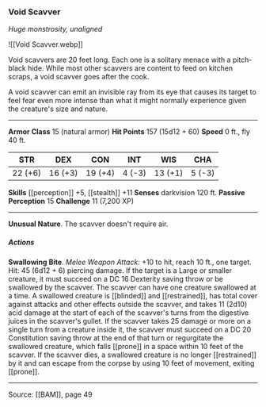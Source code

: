 ### Void Scavver
_Huge monstrosity, unaligned_

![[Void Scavver.webp]]

Void scavvers are 20 feet long. Each one is a solitary menace with a pitch-black hide. While most other scavvers are content to feed on kitchen scraps, a void scavver goes after the cook.

A void scavver can emit an invisible ray from its eye that causes its target to feel fear even more intense than what it might normally experience given the creature's size and nature.




---

**Armor Class** 15 (natural armor)
**Hit Points** 157 (15d12 + 60)
**Speed** 0 ft., fly 40 ft.

| STR     | DEX     | CON     | INT     | WIS     | CHA     |
|---------|---------|---------|---------|---------|---------|
| 22 (+6) | 16 (+3) | 19 (+4) | 4 (-3) | 13 (+1) | 5 (-3) |

**Skills** [[perception]] +5, [[stealth]] +11
**Senses** darkvision 120 ft.
**Passive Perception** 15
**Challenge** 11 (7,200 XP)

---

**Unusual Nature**. The scavver doesn't require air.

##### Actions
**Swallowing Bite**. _Melee Weapon Attack:_ +10 to hit, reach 10 ft., one target. Hit: 45 (6d12 + 6) piercing damage. If the target is a Large or smaller creature, it must succeed on a DC 16 Dexterity saving throw or be swallowed by the scavver. The scavver can have one creature swallowed at a time. A swallowed creature is [[blinded]] and [[restrained]], has total cover against attacks and other effects outside the scavver, and takes 11 (2d10) acid damage at the start of each of the scavver's turns from the digestive juices in the scavver's gullet. If the scavver takes 25 damage or more on a single turn from a creature inside it, the scavver must succeed on a DC 20 Constitution saving throw at the end of that turn or regurgitate the swallowed creature, which falls [[prone]] in a space within 10 feet of the scavver. If the scavver dies, a swallowed creature is no longer [[restrained]] by it and can escape from the corpse by using 10 feet of movement, exiting [[prone]].


---

Source: [[BAM]], page 49